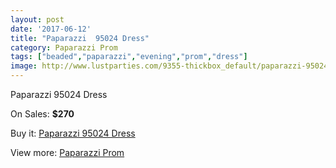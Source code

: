 ```yaml
---
layout: post
date: '2017-06-12'
title: "Paparazzi  95024 Dress"
category: Paparazzi Prom
tags: ["beaded","paparazzi","evening","prom","dress"]
image: http://www.lustparties.com/9355-thickbox_default/paparazzi-95024-dress.jpg
---
```

Paparazzi  95024 Dress

On Sales: **$270**
<a href="https://www.lustparties.com/en/paparazzi-prom/3265-paparazzi-95024-dress.html"><amp-img layout="responsive" width="600" height="600" src="//www.lustparties.com/9355-thickbox_default/paparazzi-95024-dress.jpg" alt="Paparazzi  95024 Dress 0" /></a>
<a href="https://www.lustparties.com/en/paparazzi-prom/3265-paparazzi-95024-dress.html"><amp-img layout="responsive" width="600" height="600" src="//www.lustparties.com/9358-thickbox_default/paparazzi-95024-dress.jpg" alt="Paparazzi  95024 Dress 1" /></a>
<a href="https://www.lustparties.com/en/paparazzi-prom/3265-paparazzi-95024-dress.html"><amp-img layout="responsive" width="600" height="600" src="//www.lustparties.com/9357-thickbox_default/paparazzi-95024-dress.jpg" alt="Paparazzi  95024 Dress 2" /></a>
<a href="https://www.lustparties.com/en/paparazzi-prom/3265-paparazzi-95024-dress.html"><amp-img layout="responsive" width="600" height="600" src="//www.lustparties.com/9356-thickbox_default/paparazzi-95024-dress.jpg" alt="Paparazzi  95024 Dress 3" /></a>

Buy it: [Paparazzi  95024 Dress](https://www.lustparties.com/en/paparazzi-prom/3265-paparazzi-95024-dress.html "Paparazzi  95024 Dress")

View more: [Paparazzi Prom](https://www.lustparties.com/en/10-paparazzi-prom "Paparazzi Prom")